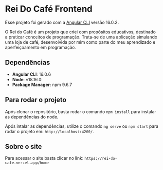 # Rei Do Café Frontend

Esse projeto foi gerado com a [Angular CLI](https://github.com/angular/angular-cli) versão 16.0.2.

O Rei do Café é um projeto que criei com propósitos educativos, destinado a praticar conceitos de programação. Trata-se de uma aplicação simulando uma loja de café, desenvolvida por mim como parte do meu aprendizado e aperfeiçoamento em programação.

## Dependências

- **Angular CLI**: 16.0.6
- **Node**: v18.16.0
- **Package Manager**: npm 9.6.7

## Para rodar o projeto

Após clonar o repositório, basta rodar o comando `npm install` para instalar as dependências do node.

Após intalar as dependências, utilize o comando `ng serve` ou `npm start` para rodar o projeto em: `http://localhost:4200/`.

## Sobre o site

Para acessar o site basta clicar no link: `https://rei-do-cafe.vercel.app/home`